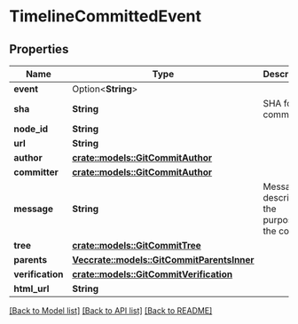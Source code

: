 # TimelineCommittedEvent

## Properties

Name | Type | Description | Notes
------------ | ------------- | ------------- | -------------
**event** | Option<**String**> |  | [optional]
**sha** | **String** | SHA for the commit | 
**node_id** | **String** |  | 
**url** | **String** |  | 
**author** | [**crate::models::GitCommitAuthor**](git_commit_author.md) |  | 
**committer** | [**crate::models::GitCommitAuthor**](git_commit_author.md) |  | 
**message** | **String** | Message describing the purpose of the commit | 
**tree** | [**crate::models::GitCommitTree**](git_commit_tree.md) |  | 
**parents** | [**Vec<crate::models::GitCommitParentsInner>**](git_commit_parents_inner.md) |  | 
**verification** | [**crate::models::GitCommitVerification**](git_commit_verification.md) |  | 
**html_url** | **String** |  | 

[[Back to Model list]](../README.md#documentation-for-models) [[Back to API list]](../README.md#documentation-for-api-endpoints) [[Back to README]](../README.md)


